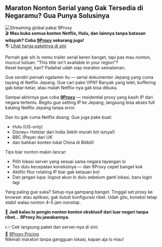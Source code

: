 ## Maraton Nonton Serial yang Gak Tersedia di Negaramu? Gua Punya Solusinya

![Streaming global pakai 9Proxy](https://www.universityofcalifornia.edu/sites/default/files/styles/article_default_banner/public/binge-watching-uc-santa-barbara.jpg?itok=1PZ1y6o6)  
🎬 **Mau buka semua konten Netflix, Hulu, dan lainnya tanpa batasan wilayah? Coba [9Proxy](https://the9proxy.short.gy/github-homepage-lily555) sekarang juga!**  
🌎 [Lihat harga paketnya di sini](https://the9proxy.short.gy/github-pricing-lily555)

Pernah gak sih lo nemu trailer serial keren banget, tapi pas mau nonton, muncul tulisan: “This title isn’t available in your region”?  
Kesel banget, kan? Padahal udah siap maraton semalaman.

Gue sendiri pernah ngalamin itu — serial dokumenter Jepang yang cuma tayang di Netflix Jepang. Gue cari pake VPN? Banyak yang lelet, buffering gak kelar-kelar, atau malah Netflix-nya gak bisa dibuka.

Sampai akhirnya gue coba **[9Proxy](https://the9proxy.short.gy/github-homepage-lily555)** — residential proxy yang kasih IP dari negara tertentu. Begitu gue setting IP ke Jepang, langsung bisa akses full katalog Netflix Jepang tanpa error.

Dan itu gak cuma Netflix doang. Gue juga pake buat:
- Hulu (US-only)
- Disney+ Hotstar dari India (lebih murah loh isinya!)
- BBC iPlayer dari UK
- dan bahkan konten lokal China di Bilibili!

Tips biar nonton makin lancar:
- Pilih lokasi server yang sesuai sama negara tayangan lo  
- Tes dulu kecepatan koneksinya — dan 9Proxy cepet banget kok  
- Aktifin fitur rotating IP biar gak ketauan bot  
- Dan jangan lupa: logout akun lo dulu sebelum ganti lokasi, baru login lagi

Yang paling gue suka? Setup-nya gampang banget. Tinggal set proxy ke browser atau aplikasi, gak butuh konfigurasi ribet. Udah gitu, koneksi tetap stabil walau nonton 4–5 jam nonstop.

🎥 **Jadi kalau lo pengin nonton konten eksklusif dari luar negeri tanpa ribet... 9Proxy itu jawabannya.**

👉 Cek langsung paket dan server-nya di sini:  
🔗 [9Proxy Pricing](https://the9proxy.short.gy/github-pricing-lily555)  
Nikmati maraton tanpa gangguan lokasi, kapan aja lo mau!
